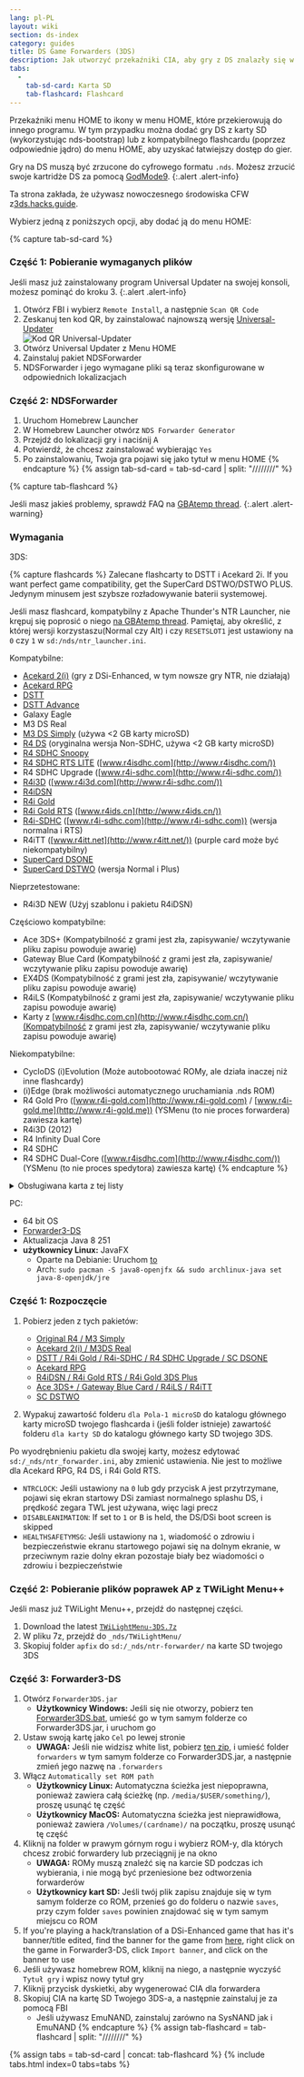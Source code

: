 ```yaml
---
lang: pl-PL
layout: wiki
section: ds-index
category: guides
title: DS Game Forwarders (3DS)
description: Jak utworzyć przekaźniki CIA, aby gry z DS znalazły się w menu głównym 3DS-a
tabs:
  - 
    tab-sd-card: Karta SD
    tab-flashcard: Flashcard
---
```


Przekaźniki menu HOME to ikony w menu HOME, które przekierowują do innego programu. W tym przypadku można dodać gry DS z karty SD (wykorzystując nds-bootstrap) lub z kompatybilnego flashcardu (poprzez odpowiednie jądro) do menu HOME, aby uzyskać łatwiejszy dostęp do gier.

Gry na DS muszą być zrzucone do cyfrowego formatu `.nds`. Możesz zrzucić swoje kartridże DS za pomocą [GodMode9](https://3ds.hacks.guide/dumping-titles-and-game-cartridges#dumping-a-game-cartridge).
{:.alert .alert-info}

Ta strona zakłada, że używasz nowoczesnego środowiska CFW z[3ds.hacks.guide](https://3ds.hacks.guide).

Wybierz jedną z poniższych opcji, aby dodać ją do menu HOME:

{% capture tab-sd-card %}

### Część 1: Pobieranie wymaganych plików

Jeśli masz już zainstalowany program Universal Updater na swojej konsoli, możesz pominąć do kroku 3.
{:.alert .alert-info}

1. Otwórz FBI i wybierz `Remote Install`, a następnie `Scan QR Code`
1. Zeskanuj ten kod QR, by zainstalować najnowszą wersję [Universal-Updater](https://github.com/Universal-Team/Universal-Updater)<br> ![Kod QR Universal-Updater](https://db.universal-team.net/assets/images/qr/universal-updater.cia.png)
1. Otwórz Universal Updater z Menu HOME
1. Zainstaluj pakiet NDSForwarder
1. NDSForwarder i jego wymagane pliki są teraz skonfigurowane w odpowiednich lokalizacjach

### Część 2: NDSForwarder
1. Uruchom Homebrew Launcher
1. W Homebrew Launcher otwórz `NDS Forwarder Generator`
1. Przejdź do lokalizacji gry i naciśnij <kbd class="face">A</kbd>
1. Potwierdź, że chcesz zainstalować wybierając `Yes`
1. Po zainstalowaniu, Twoja gra pojawi się jako tytuł w menu HOME
{% endcapture %}
{% assign tab-sd-card = tab-sd-card | split: "////////" %}

{% capture tab-flashcard %}

Jeśli masz jakieś problemy, sprawdź FAQ na [GBAtemp thread](https://gbatemp.net/threads/nds-forwarder-cias-for-your-home-menu.426174/).
{:.alert .alert-warning}

### Wymagania

3DS:

{% capture flashcards %}
Zalecane flashcarty to DSTT i Acekard 2i. If you want perfect game compatibility, get the SuperCard DSTWO/DSTWO PLUS. Jedynym minusem jest szybsze rozładowywanie baterii systemowej.

Jeśli masz flashcard, kompatybilny z Apache Thunder's NTR Launcher, nie krępuj się poprosić o niego [na GBAtemp thread](https://gbatemp.net/threads/nds-forwarder-cias-for-your-home-menu.426174/). Pamiętaj, aby określić, z której wersji korzystaszu(Normal czy Alt) i czy `RESETSLOT1` jest ustawiony na `0` czy `1` w `sd:/nds/ntr_launcher.ini`.

Kompatybilne:
- [Acekard 2(i)](http://www.nds-card.com/ProShow.asp?ProID=160) (gry z DSi-Enhanced, w tym nowsze gry NTR, nie działają)
- [Acekard RPG](http://wiki.gbatemp.net/wiki/Acekard_RPG)
- [DSTT](http://www.nds-card.com/ProShow.asp?ProID=157)
- [DSTT Advance](http://kaze-tado.way-nifty.com/moo/images/2008/11/19/200811202.jpg)
- Galaxy Eagle
- M3 DS Real
- [M3 DS Simply](https://farm2.static.flickr.com/1333/752793411_d91b182eb7.jpg) (używa <2 GB karty microSD)
- [R4 DS](http://www.nds-card.com/ProShow.asp?ProID=141) (oryginalna wersja Non-SDHC, używa <2 GB karty microSD)
- [R4 SDHC Snoopy](http://www.nds-card.com/ProShow.asp?ProID=567)
- [R4 SDHC RTS LITE](http://www.nds-card.com/ProShow.asp?ProID=450) ([www.r4isdhc.com](http://www.r4isdhc.com/))
- R4 SDHC Upgrade ([www.r4i-sdhc.com](http://www.r4i-sdhc.com/))
- [R4i3D](http://www.3ds-cart.com/en/other-flashcarts/35-r4i3d-revolution-cart-for-3ds-dsi-dsl-ds.html) ([www.r4i3d.com](http://www.r4i-sdhc.com/))
- [R4iDSN](http://3ds-flashcard.com/home/28-r4idsn-3ds.html)
- [R4i Gold](http://www.nds-card.com/ProShow.asp?ProID=330)
- [R4i Gold RTS](http://www.nds-card.com/ProShow.asp?ProID=149) ([www.r4ids.cn](http://www.r4ids.cn/))
- [R4i-SDHC](http://www.nds-card.com/ProShow.asp?ProID=146) ([www.r4i-sdhc.com](http://www.r4i-sdhc.com)) (wersja normalna i RTS)
- R4iTT ([www.r4itt.net](http://www.r4itt.net/)) (purple card może być niekompatybilny)
- [SuperCard DSONE](http://wiki.gbatemp.net/wiki/SuperCard_DSONEi)
- [SuperCard DSTWO](http://www.nds-card.com/ProShow.asp?ProID=135) (wersja Normal i Plus)

Nieprzetestowane:
- R4i3D NEW (Użyj szablonu i pakietu R4iDSN)

Częściowo kompatybilne:
- Ace 3DS+ (Kompatybilność z grami jest zła, zapisywanie/ wczytywanie pliku zapisu powoduje awarię)
- Gateway Blue Card (Kompatybilność z grami jest zła, zapisywanie/ wczytywanie pliku zapisu powoduje awarię)
- EX4DS (Kompatybilność z grami jest zła, zapisywanie/ wczytywanie pliku zapisu powoduje awarię)
- R4iLS (Kompatybilność z grami jest zła, zapisywanie/ wczytywanie pliku zapisu powoduje awarię)
- Karty z [www.r4isdhc.com.cn](http://www.r4isdhc.com.cn/)(Kompatybilność z grami jest zła, zapisywanie/ wczytywanie pliku zapisu powoduje awarię)

Niekompatybilne:
- CycloDS (i)Evolution (Może autobootować ROMy, ale działa inaczej niż inne flashcardy)
- (i)Edge (brak możliwości automatycznego uruchamiania .nds ROM)
- R4 Gold Pro ([www.r4i-gold.com](http://www.r4i-gold.com) / [www.r4i-gold.me](http://www.r4i-gold.me)) (YSMenu (to nie proces forwardera) zawiesza kartę)
- R4i3D (2012)
- R4 Infinity Dual Core
- R4 SDHC
- R4 SDHC Dual-Core ([www.r4isdhc.com](http://www.r4isdhc.com/)) (YSMenu (to nie proces spedytora) zawiesza kartę)
{% endcapture %}

<details>
    <summary>Obsługiwana karta z tej listy</summary>
    <div class="details-content">
        {{ flashcards | markdownify }}
    </div>
</details>

PC:
- 64 bit OS
- [Forwarder3-DS](https://www.dropbox.com/s/b9de5ii6vm3dxfn/Forwarder3DS-v2.9.6.zip?dl=0)
- Aktualizacja Java 8 251
- **użytkownicy Linux:** JavaFX
   - Oparte na Debianie: Uruchom [to](https://gist.githubusercontent.com/puntillol59/7532b6583380baca236dcaf2d8f75b5c/raw/e8b9d193f8b24de941160c7292ec0bb3b997e98e/main.sh)
   - Arch: `sudo pacman -S java8-openjfx && sudo archlinux-java set java-8-openjdk/jre`

### Część 1: Rozpoczęcie
1. Pobierz jeden z tych pakietów:
   - [Original R4 / M3 Simply](https://www.dropbox.com/s/juxzri7h8bttunh/DS%20Game%20Forwarder%20pack%20%28Original%20R4%2C%20M3%20Simply%29.7z?dl=0)
   - [Acekard 2(i) / M3DS Real](https://www.dropbox.com/s/5elogf885sd62hu/DS%20Game%20Forwarder%20pack%20%28M3DS%20Real%29.7z?dl=0)
   - [DSTT / R4i Gold / R4i-SDHC / R4 SDHC Upgrade / SC DSONE](https://www.dropbox.com/s/xxfmvikwmnvsu63/DS%20Game%20Forwarder%20pack%20%28DSTT%2C%20R4i%20Gold%2C%20R4i-SDHC%2C%20SC%20DSONE%29.7z?dl=0)
   - [Acekard RPG](https://drive.google.com/file/d/0B2_1xHkEp2_6OHVuZEJwU1BKbEU/view?usp=sharing)
   - [R4iDSN / R4i Gold RTS / R4i Gold 3DS Plus](https://www.dropbox.com/s/j8nquh073k9y0h7/DS%20Game%20Forwarder%20pack%20%28R4iDSN%2C%20R4i%20Gold%20RTS%29.7z?dl=0)
   - [Ace 3DS+ / Gateway Blue Card / R4iLS / R4iTT](https://www.dropbox.com/s/fd7dzhn8burcq02/DS%20Game%20Forwarder%20pack%20%28Ace3DS%2C%20GW%20Blue%20Card%2C%20R4iTT%29.7z?dl=0)
   - [SC DSTWO](https://www.dropbox.com/s/pyyg0vq8b0nmhqd/DS%20Game%20Forwarder%20pack%20%28SC%20DSTWO%29.7z?dl=0)

1. Wypakuj zawartość folderu `dla Pola-1 microSD` do katalogu głównego karty microSD twojego flashcarda i (jeśli folder istnieje) zawartość folderu `dla karty SD` do katalogu głównego karty SD twojego 3DS.

Po wyodrębnieniu pakietu dla swojej karty, możesz edytować `sd:/_nds/ntr_forwarder.ini`, aby zmienić ustawienia. Nie jest to możliwe dla Acekard RPG, R4 DS, i R4i Gold RTS.
- `NTRCLOCK`: Jeśli ustawiony na `0` lub gdy przycisk <kbd class="face">A</kbd> jest przytrzymane, pojawi się ekran startowy DSi zamiast normalnego splashu DS, i prędkość zegara TWL jest używana, więc lagi precz
- `DISABLEANIMATION`: If set to `1` or <kbd class="face">B</kbd> is held, the DS/DSi boot screen is skipped
- `HEALTHSAFETYMSG`: Jeśli ustawiony na `1`, wiadomość o zdrowiu i bezpieczeństwie ekranu startowego pojawi się na dolnym ekranie, w przeciwnym razie dolny ekran pozostaje biały bez wiadomości o zdrowiu i bezpieczeństwie

### Część 2: Pobieranie plików poprawek AP z TWiLight Menu++
Jeśli masz już TWiLight Menu++, przejdź do następnej części.
1. Download the latest [`TWiLightMenu-3DS.7z`](https://github.com/DS-Homebrew/TWiLightMenu/releases/latest/download/TWiLightMenu-3DS.7z)
1. W pliku 7z, przejdź do `_nds/TWiLightMenu/`
1. Skopiuj folder `apfix` do `sd:/_nds/ntr-forwarder/` na karte SD twojego 3DS

### Część 3: Forwarder3-DS
1. Otwórz `Forwarder3DS.jar`
   - **Użytkownicy Windows:** Jeśli się nie otworzy, pobierz ten [Forwarder3DS.bat](/assets/files/Forwarder3DS.bat), umieść go w tym samym folderze co Forwarder3DS.jar, i uruchom go
1. Ustaw swoją kartę jako `Cel` po lewej stronie
   - **UWAGA:** Jeśli nie widzisz white list, pobierz [ten zip](https://github.com/Olmectron/olmectron.github.io/archive/master.zip), i umieść folder `forwarders` w tym samym folderze co Forwarder3DS.jar, a następnie zmień jego nazwę na `.forwarders`
1. Włącz `Automatically set ROM path`
   - **Użytkownicy Linux:** Automatyczna ścieżka jest niepoprawna, ponieważ zawiera całą ścieżkę (np. `/media/$USER/something/`), proszę usunąć tę część
   - **Użytkownicy MacOS:** Automatyczna ścieżka jest nieprawidłowa, ponieważ zawiera `/Volumes/(cardname)/` na początku, proszę usunąć tę część
1. Kliknij na folder w prawym górnym rogu i wybierz ROM-y, dla których chcesz zrobić forwardery lub przeciągnij je na okno
   - **UWAGA:** ROMy muszą znaleźć się na karcie SD podczas ich wybierania, i nie mogą być przeniesione bez odtworzenia forwarderów
   - **Użytkownicy kart SD:** Jeśli twój plik zapisu znajduje się w tym samym folderze co ROM, przenieś go do folderu o nazwie `saves`, przy czym folder `saves` powinien znajdować się w tym samym miejscu co ROM
1. If you're playing a hack/translation of a DSi-Enhanced game that has it's banner/title edited, find the banner for the game from [here](https://www.dropbox.com/sh/igr47pr0q5bh4p5/AAA9Dy8VOGfBLUA6KdLDSDW-a?dl=0), right click on the game in Forwarder3-DS, click `Import banner`, and click on the banner to use
1. Jeśli używasz homebrew ROM, kliknij na niego, a następnie wyczyść `Tytuł gry` i wpisz nowy tytuł gry
1. Kliknij przycisk dyskietki, aby wygenerować CIA dla forwardera
1. Skopiuj CIA na kartę SD Twojego 3DS-a, a następnie zainstaluj je za pomocą FBI
   - Jeśli używasz EmuNAND, zainstaluj zarówno na SysNAND jak i EmuNAND
{% endcapture %}
{% assign tab-flashcard = tab-flashcard | split: "////////" %}

{% assign tabs = tab-sd-card | concat: tab-flashcard %}
{% include tabs.html index=0 tabs=tabs %}
